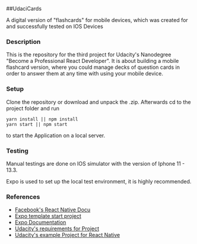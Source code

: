
##UdaciCards

A digital version of "flashcards" for mobile devices, which was created for and successfully tested on IOS Devices

### Description
This is the repository for the third project for Udacity's Nanodegree "Become a Professional React Developer". It is about building a mobile flashcard version, where you could manage decks of question cards in order to answer them at any time with using your mobile device.

### Setup
Clone the repository or download and unpack the .zip. Afterwards cd to the project folder and run
```
yarn install || npm install
yarn start || npm start
```

to start the Application on a local server.

### Testing
Manual testings are done on IOS simulator with the version of Iphone 11 - 13.3.

Expo is used to set up the local test environment, it is highly recommended.

### References
- [Facebook's React Native Docu](https://facebook.github.io/react-native/)
- [Expo template start project](https://github.com/expo/expo)
- [Expo Documentation](https://docs.expo.io/versions/latest/workflow/ios-simulator/)
- [Udacity's requirements for Project](https://review.udacity.com/#!/rubrics/1021/view)
- [Udacity's example Project for React Native](https://github.com/udacity/reactnd-UdaciFitness-complete/tree/Live)